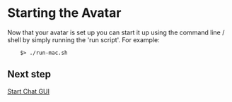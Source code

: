 # Starting the Avatar

Now that your avatar is set up you can start it up using the command
line / shell by simply running the 'run script'. For example:

        $> ./run-mac.sh

## Next step

[Start Chat GUI](210_Starting_Chat_GUI.md) 
